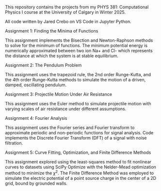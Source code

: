 This repository contains the projects from my PHYS 381: Computational Physics I course at the University of Calgary in Winter 2025.

All code written by Jared Crebo on VS Code in Jupyter Python.

Assignment 1: Finding the Minima of Functions

This assignment implements the Bisection and Newton-Raphson methods to solve for the minimum of functions. The minimum potential energy is numerically approximated between two ion Na+ and Cl- which represents the distance at which the system is at stable equilibrium. 

Assignment 2: The Pendulum Problem

This assignment uses the trapezoid rule, the 2nd order Runge-Kutta, and the 4th order Runge-Kutta methods to simulate the motion of a driven, damped, oscillating pendulum. 

Assignment 3: Projectile Motion Under Air Resistance

This assignment uses the Euler method to simulate projectile motion with varying scales of air resistance under different assumptions. 

Assignment 4: Fourier Analysis

This assignment uses the Fourier series and Fourier transform to approximate periodic and non-periodic functions for signal analysis. Code implements the Discrete Fourier Transform (DFT) of a signal with noise filtration. 

Assignment 5: Curve Fitting, Optimization, and Finite Difference Methods

This assignment explored using the least-squares method to fit nonlinear curves to datasets using SciPy Optimize with the Nelder-Mead optimization method to minimize the $\chi^{2}$. 
The Finite Difference Method was employed to simulate the electric potential of a point source charge in the center of a 2D grid, bound by grounded walls. 
